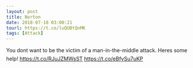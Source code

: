 ```yaml
---
layout: post
title: Norton
date: 2018-07-18 03:00:21
tourl: https://t.co/luQUBtQnMK
tags: [Attack]
---
```

You dont want to be the victim of a man-in-the-middle attack. Heres some help! https://t.co/RJuJZMWsST https://t.co/eBfySu7uKP